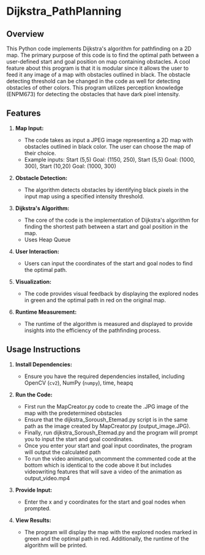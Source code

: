 # Dijkstra_PathPlanning

## Overview

This Python code implements Dijkstra's algorithm for pathfinding on a 2D map. The primary purpose of this code is to find the optimal path between a user-defined start and goal position on map containing obstacles. A cool feature about this program is that it is modular since it allows the user to feed it any image of a map with obstacles outlined in black. The obstacle detecting threshold can be changed in the code as well for detecting obstacles of other colors. This program utilizes perception knowledge (ENPM673) for detecting the obstacles that have dark pixel intensity. 

## Features

1. **Map Input:**
   - The code takes as input a JPEG image representing a 2D map with obstacles outlined in black color. The user can choose the map of their choice.
   -  Example inputs: Start (5,5) Goal: (1150, 250), Start (5,5) Goal: (1000, 300),  Start (10,20) Goal: (1000, 300)

2. **Obstacle Detection:**
   - The algorithm detects obstacles by identifying black pixels in the input map using a specified intensity threshold.

3. **Dijkstra's Algorithm:**
   - The core of the code is the implementation of Dijkstra's algorithm for finding the shortest path between a start and goal position in the map.
   - Uses Heap Queue

4. **User Interaction:**
   - Users can input the coordinates of the start and goal nodes to find the optimal path.

5. **Visualization:**
   - The code provides visual feedback by displaying the explored nodes in green and the optimal path in red on the original map.

6. **Runtime Measurement:**
   - The runtime of the algorithm is measured and displayed to provide insights into the efficiency of the pathfinding process.

## Usage Instructions

1. **Install Dependencies:**
   - Ensure you have the required dependencies installed, including OpenCV (`cv2`), NumPy (`numpy`), time, heapq

2. **Run the Code:**
   - First run the MapCreator.py code to create the .JPG image of the map with the predetermined obstacles
   - Ensure that the dijkstra_Soroush_Etemad.py script is in the same path as the image created by MapCreator.py (output_image.JPG).
   -  Finally, run dijkstra_Soroush_Etemad.py and the program will prompt you to input the start and goal coordinates.
   -  Once you enter your start and goal input coordinates, the program will output the calculated path
   -  To run the video animation, uncomment the commented code at the bottom which is identical to the code above it but includes videowriting features that will save a video of the animation as output_video.mp4
     

3. **Provide Input:**
   - Enter the x and y coordinates for the start and goal nodes when prompted.

4. **View Results:**
   - The program will display the map with the explored nodes marked in green and the optimal path in red. Additionally, the runtime of the algorithm will be printed.


